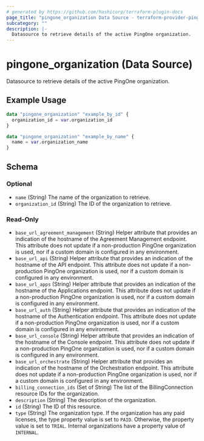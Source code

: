 ```yaml
---
# generated by https://github.com/hashicorp/terraform-plugin-docs
page_title: "pingone_organization Data Source - terraform-provider-pingone"
subcategory: ""
description: |-
  Datasource to retrieve details of the active PingOne organization.
---
```


# pingone_organization (Data Source)

Datasource to retrieve details of the active PingOne organization.

## Example Usage

```terraform
data "pingone_organization" "example_by_id" {
  organization_id = var.organization_id
}

data "pingone_organization" "example_by_name" {
  name = var.organization_name
}
```

<!-- schema generated by tfplugindocs -->
## Schema

### Optional

- `name` (String) The name of the organization to retrieve.
- `organization_id` (String) The ID of the organization to retrieve.

### Read-Only

- `base_url_agreement_management` (String) Helper attribute that provides an indication of the hostname of the Agreement Management endpoint.  This attribute does not update if a non-production PingOne organization is used, nor if a custom domain is configured in any environment.
- `base_url_api` (String) Helper attribute that provides an indication of the hostname of the API endpoint.  This attribute does not update if a non-production PingOne organization is used, nor if a custom domain is configured in any environment.
- `base_url_apps` (String) Helper attribute that provides an indication of the hostname of the Applications endpoint.  This attribute does not update if a non-production PingOne organization is used, nor if a custom domain is configured in any environment.
- `base_url_auth` (String) Helper attribute that provides an indication of the hostname of the Authentication endpoint.  This attribute does not update if a non-production PingOne organization is used, nor if a custom domain is configured in any environment.
- `base_url_console` (String) Helper attribute that provides an indication of the hostname of the Console endpoint.  This attribute does not update if a non-production PingOne organization is used, nor if a custom domain is configured in any environment.
- `base_url_orchestrate` (String) Helper attribute that provides an indication of the hostname of the Orchestration endpoint.  This attribute does not update if a non-production PingOne organization is used, nor if a custom domain is configured in any environment.
- `billing_connection_ids` (Set of String) The list of the BillingConnection resource IDs for the organization.
- `description` (String) The description of the organization.
- `id` (String) The ID of this resource.
- `type` (String) The organization type. If the organization has any paid licenses, the type property value is set to `PAID`. Otherwise, the property value is set to `TRIAL`.  Internal organizations have a property value of `INTERNAL`.


